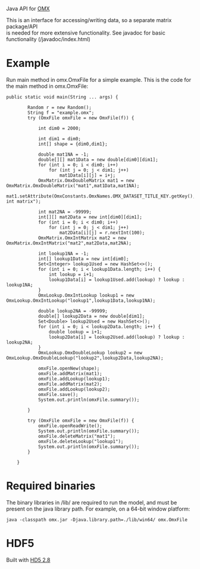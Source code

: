 
Java API for [OMX](https://github.com/osPlanning/omx)

This is an interface for accessing/writing data, so a separate matrix package/API  
is needed for more extensive functionality.  See javadoc for basic functionality (/javadoc/index.html)

# Example
Run main method in omx.OmxFile for a simple example.  This is the code for the main method in omx.OmxFile:

```
public static void main(String ... args) {
       
        Random r = new Random();
        String f = "example.omx";
        try (OmxFile omxFile = new OmxFile(f)) {
           
            int dim0 = 2000;
           
            int dim1 = dim0;
            int[] shape = {dim0,dim1};

            double mat1NA = -1;
            double[][] mat1Data = new double[dim0][dim1];
            for (int i = 0; i < dim0; i++)
                for (int j = 0; j < dim1; j++)
                    mat1Data[i][j] = i+j;
            OmxMatrix.OmxDoubleMatrix mat1 = new OmxMatrix.OmxDoubleMatrix("mat1",mat1Data,mat1NA);
            mat1.setAttribute(OmxConstants.OmxNames.OMX_DATASET_TITLE_KEY.getKey(),"an int matrix");

            int mat2NA = -99999;
            int[][] mat2Data = new int[dim0][dim1];
            for (int i = 0; i < dim0; i++)
                for (int j = 0; j < dim1; j++)
                    mat2Data[i][j] = r.nextInt(100);
            OmxMatrix.OmxIntMatrix mat2 = new OmxMatrix.OmxIntMatrix("mat2",mat2Data,mat2NA);

            int lookup1NA = -1;
            int[] lookup1Data = new int[dim0];
            Set<Integer> lookup1Used = new HashSet<>();
            for (int i = 0; i < lookup1Data.length; i++) {
                int lookup = i+1;
                lookup1Data[i] = lookup1Used.add(lookup) ? lookup : lookup1NA;
            }
            OmxLookup.OmxIntLookup lookup1 = new OmxLookup.OmxIntLookup("lookup1",lookup1Data,lookup1NA);

            double lookup2NA = -99999;
            double[] lookup2Data = new double[dim1];
            Set<Double> lookup2Used = new HashSet<>();
            for (int i = 0; i < lookup2Data.length; i++) {
                double lookup = i+1;
                lookup2Data[i] = lookup2Used.add(lookup) ? lookup : lookup2NA;
            }
            OmxLookup.OmxDoubleLookup lookup2 = new OmxLookup.OmxDoubleLookup("lookup2",lookup2Data,lookup2NA);

            omxFile.openNew(shape);
            omxFile.addMatrix(mat1);
            omxFile.addLookup(lookup1);
            omxFile.addMatrix(mat2);
            omxFile.addLookup(lookup2);
            omxFile.save();
            System.out.println(omxFile.summary());
           
        }

        try (OmxFile omxFile = new OmxFile(f)) {
            omxFile.openReadWrite();
            System.out.println(omxFile.summary());
            omxFile.deleteMatrix("mat1");
            omxFile.deleteLookup("lookup1");
            System.out.println(omxFile.summary());
        }
       
    }
```

# Required binaries

The binary libraries in /lib/ are required to run the model, and must be present on the java
 library path. For example, on a 64-bit window platform:

    java -classpath omx.jar -Djava.library.path=./lib/win64/ omx.OmxFile

# HDF5

Built with [HD5 2.8](http://www.hdfgroup.org/ftp/HDF5/releases/HDF-JAVA/HDF-JAVA-2.8/bin/)


